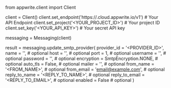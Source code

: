 from appwrite.client import Client

client = Client()
client.set_endpoint('https://<REGION>.cloud.appwrite.io/v1') # Your API Endpoint
client.set_project('<YOUR_PROJECT_ID>') # Your project ID
client.set_key('<YOUR_API_KEY>') # Your secret API key

messaging = Messaging(client)

result = messaging.update_smtp_provider(
    provider_id = '<PROVIDER_ID>',
    name = '<NAME>', # optional
    host = '<HOST>', # optional
    port = 1, # optional
    username = '<USERNAME>', # optional
    password = '<PASSWORD>', # optional
    encryption = SmtpEncryption.NONE, # optional
    auto_tls = False, # optional
    mailer = '<MAILER>', # optional
    from_name = '<FROM_NAME>', # optional
    from_email = 'email@example.com', # optional
    reply_to_name = '<REPLY_TO_NAME>', # optional
    reply_to_email = '<REPLY_TO_EMAIL>', # optional
    enabled = False # optional
)
